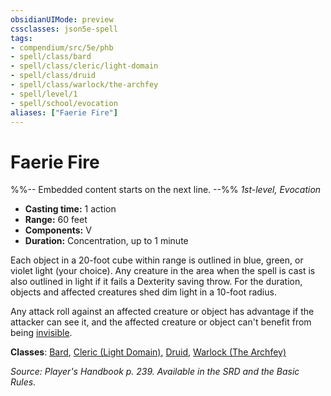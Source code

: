 ```yaml
---
obsidianUIMode: preview
cssclasses: json5e-spell
tags:
- compendium/src/5e/phb
- spell/class/bard
- spell/class/cleric/light-domain
- spell/class/druid
- spell/class/warlock/the-archfey
- spell/level/1
- spell/school/evocation
aliases: ["Faerie Fire"]
---
```

# Faerie Fire
%%-- Embedded content starts on the next line. --%%
*1st-level, Evocation*  

- **Casting time:** 1 action
- **Range:** 60 feet
- **Components:** V
- **Duration:** Concentration, up to 1 minute

Each object in a 20-foot cube within range is outlined in blue, green, or violet light (your choice). Any creature in the area when the spell is cast is also outlined in light if it fails a Dexterity saving throw. For the duration, objects and affected creatures shed dim light in a 10-foot radius.

Any attack roll against an affected creature or object has advantage if the attacker can see it, and the affected creature or object can't benefit from being [invisible](rules/conditions.md#invisible).

**Classes**: [Bard](compendium/classes/bard.md), [Cleric (Light Domain)](compendium/classes/cleric-light-domain.md), [Druid](compendium/classes/druid.md), [Warlock (The Archfey)](compendium/classes/warlock-the-archfey.md)

*Source: Player's Handbook p. 239. Available in the SRD and the Basic Rules.*